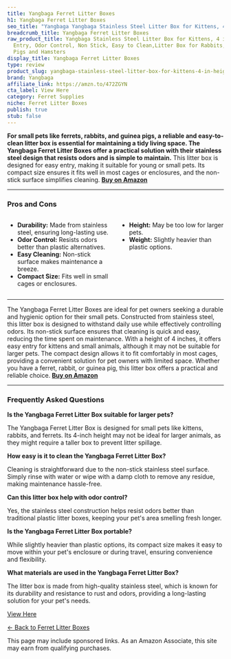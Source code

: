 ```yaml
---
title: Yangbaga Ferret Litter Boxes
h1: Yangbaga Ferret Litter Boxes
seo_title: "Yangbaga Yangbaga Stainless Steel Litter Box for Kittens, 4\u2026"
breadcrumb_title: Yangbaga Ferret Litter Boxes
raw_product_title: Yangbaga Stainless Steel Litter Box for Kittens, 4 in Height Easy
  Entry, Odor Control, Non Stick, Easy to Clean,Litter Box for Rabbits, Ferrets,Guinea
  Pigs and Hamsters
display_title: Yangbaga Ferret Litter Boxes
type: review
product_slug: yangbaga-stainless-steel-litter-box-for-kittens-4-in-height-easy-entry-1eabbc1a
brand: Yangbaga
affiliate_link: https://amzn.to/472ZGYN
cta_label: View Here
category: Ferret Supplies
niche: Ferret Litter Boxes
publish: true
stub: false
---
```


<div id="intro" class="full-width">
  <p><strong>For small pets like ferrets, rabbits, and guinea pigs, a reliable and easy-to-clean litter box is essential for maintaining a tidy living space. The Yangbaga Ferret Litter Boxes offer a practical solution with their stainless steel design that resists odors and is simple to maintain.</strong> This litter box is designed for easy entry, making it suitable for young or small pets. Its compact size ensures it fits well in most cages or enclosures, and the non-stick surface simplifies cleaning. <a href="https://amzn.to/472ZGYN" rel="nofollow sponsored noopener" target="_blank"><strong>Buy on Amazon</strong></a></p>
</div>

<hr />
<h3 id="pros-cons">Pros and Cons</h3>
<div class="pc-grid" style="display:grid;grid-template-columns:1fr 1fr;gap:16px;">
  <ul>
    <li><strong>Durability:</strong> Made from stainless steel, ensuring long-lasting use.</li>
    <li><strong>Odor Control:</strong> Resists odors better than plastic alternatives.</li>
    <li><strong>Easy Cleaning:</strong> Non-stick surface makes maintenance a breeze.</li>
    <li><strong>Compact Size:</strong> Fits well in small cages or enclosures.</li>
  </ul>
  <ul>
    <li><strong>Height:</strong> May be too low for larger pets.</li>
    <li><strong>Weight:</strong> Slightly heavier than plastic options.</li>
  </ul>
</div>
<hr />

<div class="full-width">
  <p>The Yangbaga Ferret Litter Boxes are ideal for pet owners seeking a durable and hygienic option for their small pets. Constructed from stainless steel, this litter box is designed to withstand daily use while effectively controlling odors. Its non-stick surface ensures that cleaning is quick and easy, reducing the time spent on maintenance. With a height of 4 inches, it offers easy entry for kittens and small animals, although it may not be suitable for larger pets. The compact design allows it to fit comfortably in most cages, providing a convenient solution for pet owners with limited space. Whether you have a ferret, rabbit, or guinea pig, this litter box offers a practical and reliable choice. <a href="https://amzn.to/472ZGYN" rel="nofollow sponsored noopener" target="_blank"><strong>Buy on Amazon</strong></a></p>
</div>

<hr />
<h3 id="faqs">Frequently Asked Questions</h3>

<p><strong>Is the Yangbaga Ferret Litter Box suitable for larger pets?</strong></p>
<p>The Yangbaga Ferret Litter Box is designed for small pets like kittens, rabbits, and ferrets. Its 4-inch height may not be ideal for larger animals, as they might require a taller box to prevent litter spillage.</p>

<p><strong>How easy is it to clean the Yangbaga Ferret Litter Box?</strong></p>
<p>Cleaning is straightforward due to the non-stick stainless steel surface. Simply rinse with water or wipe with a damp cloth to remove any residue, making maintenance hassle-free.</p>

<p><strong>Can this litter box help with odor control?</strong></p>
<p>Yes, the stainless steel construction helps resist odors better than traditional plastic litter boxes, keeping your pet's area smelling fresh longer.</p>

<p><strong>Is the Yangbaga Ferret Litter Box portable?</strong></p>
<p>While slightly heavier than plastic options, its compact size makes it easy to move within your pet's enclosure or during travel, ensuring convenience and flexibility.</p>

<p><strong>What materials are used in the Yangbaga Ferret Litter Box?</strong></p>
<p>The litter box is made from high-quality stainless steel, which is known for its durability and resistance to rust and odors, providing a long-lasting solution for your pet's needs.</p>
<p><a class="btn" href="https://amzn.to/472ZGYN" target="_blank" rel="nofollow sponsored noopener">View Here</a></p>
<p><a href="/roundups/ferret-supplies/ferret-litter-boxes/">← Back to Ferret Litter Boxes</a></p>
<aside class="disclosure">This page may include sponsored links. As an Amazon Associate, this site may earn from qualifying purchases.</aside>
